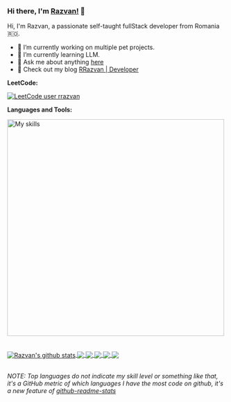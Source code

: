 ### Hi there, I'm [Razvan!](https://rrazvan.dev) 👋



Hi, I'm Razvan, a passionate self-taught fullStack developer from Romania 🇷🇴.

- 🔭 I’m currently working on multiple pet projects.
- 🌱 I’m currently learning LLM.
- 💬 Ask me about anything [here](https://github.com/RazvanRauta/RazvanRauta/issues)
- 📃 Check out my blog [RRazvan | Developer](https://rrazvan.dev/blog/)

**LeetCode:**

[![LeetCode user rrazvan](https://img.shields.io/badge/dynamic/json?style=for-the-badge&labelColor=black&color=%23ffa116&label=Solved&query=solved&url=https%3A%2F%2Fleetcode-badge.vercel.app%2Fapi%2Fusers%2Frrazvan&logo=leetcode&logoColor=yellow)](https://leetcode.com/rrazvan/)

**Languages and Tools:**  

<a href="https://skillicons.dev">
 <img src="https://skillicons.dev/icons?i=js,ts,react,redux,graphql,nodejs,nextjs,nestjs,remix,astro,tailwind,css,html,vite,flutter,dart,docker,go,cs,dotnet,php,symfony,laravel,linux,vscode,git,github,gitlab,jenkins,aws&perline=5" align="center" width="500" alt="My skills" />
</a>

<br />
<br />
<br />
<a href="https://github.com/RazvanRauta">
  <img align="center" src="https://github-readme-stats.vercel.app/api?username=RazvanRauta&show_icons=true&include_all_commits=true&theme=radical" alt="Razvan's github stats" />
</a>
<a href="https://github.com/RazvanRauta">
  <img align="center" src="https://github-readme-stats.vercel.app/api/top-langs/?username=RazvanRauta&layout=compact&theme=radical&langs_count=8" />
</a>
<a href="https://github.com/RazvanRauta/nextjs-strapi">
  <img align="center" src="https://github-readme-stats.vercel.app/api/pin/?username=RazvanRauta&repo=nextjs-strapi&theme=radical" />
</a>
<a href="https://github.com/RazvanRauta/symfony-react-app" >
  <img align="center" src="https://github-readme-stats.vercel.app/api/pin/?username=RazvanRauta&repo=symfony-react-app&theme=radical" />
</a>
<a href="https://github.com/RazvanRauta/shop-app" >
  <img align="center" src="https://github-readme-stats.vercel.app/api/pin/?username=RazvanRauta&repo=shop-app&theme=radical" />
</a>
<a href="https://github.com/RazvanRauta/nodejs-microservices" >
  <img align="center" src="https://github-readme-stats.vercel.app/api/pin/?username=RazvanRauta&repo=nodejs-microservices&theme=radical" />
</a>

<br />
<br />


*NOTE: Top languages do not indicate my skill level or something like that, it's a GitHub metric of which languages I have the most code on github, it's a new feature of [github-readme-stats](https://github.com/anuraghazra/github-readme-stats)*

<br />  
